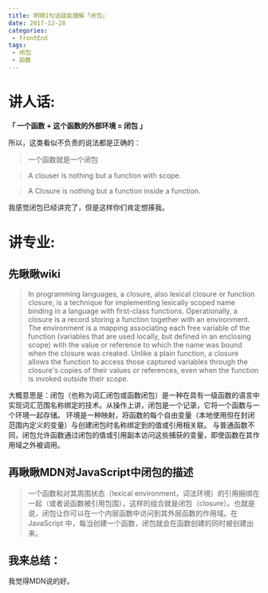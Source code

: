 ```yaml
---
title: 明明1句话就能理解「闭包」
date: 2017-12-28
categories:
 - frontEnd
tags:
 - 闭包
 - 函数
---
```


# 讲人话:

**「 一个函数 + 这个函数的外部环境   =   闭包 」**

所以，这类看似不负责的说法都是正确的：

> 一个函数就是一个闭包

> A clouser is nothing but a function with scope.

> A Closure is nothing but a function inside a function.

我感觉闭包已经讲完了，但是这样你们肯定想揍我。

# 讲专业:

## 先瞅瞅wiki
> In programming languages, a closure, also lexical closure or function closure, is a technique for implementing lexically scoped name binding in a language with first-class functions. Operationally, a closure is a record storing a function together with an environment. The environment is a mapping associating each free variable of the function (variables that are used locally, but defined in an enclosing scope) with the value or reference to which the name was bound when the closure was created. Unlike a plain function, a closure allows the function to access those captured variables through the closure's copies of their values or references, even when the function is invoked outside their scope.

大概意思是：闭包（也称为词汇闭包或函数闭包）是一种在具有一级函数的语言中实现词汇范围名称绑定的技术。从操作上讲，闭包是一个记录，它将一个函数与一个环境一起存储。 环境是一种映射，将函数的每个自由变量（本地使用但在封闭范围内定义的变量）与创建闭包时名称绑定到的值或引用相关联。 与普通函数不同，闭包允许函数通过闭包的值或引用副本访问这些捕获的变量，即使函数在其作用域之外被调用。

## 再瞅瞅MDN对JavaScript中闭包的描述
> 一个函数和对其周围状态（lexical environment，词法环境）的引用捆绑在一起（或者说函数被引用包围），这样的组合就是闭包（closure）。也就是说，闭包让你可以在一个内层函数中访问到其外层函数的作用域。在 JavaScript 中，每当创建一个函数，闭包就会在函数创建的同时被创建出来。

## 我来总结：

我觉得MDN说的好。


